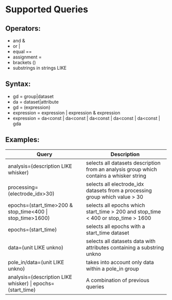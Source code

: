Supported Queries 
==

Operators:
-
 - and &
 - or  |
 - equal ==
 - assignment =
 - brackets ()
 - substrings in strings LIKE
 
 
Syntax:
-

- gd = group|dataset
- da = dataset|attribute
- gd = (expression)
- expression = expression | expression & expression
- expression = da<const | da<const | da<const | da<const | da<const | gda

Examples:
-

 Query                                 |      Description
-------------------------------------|---------------------------------------------------------------------------------------
 analysis=(description LIKE whisker) | selects all datasets description from an analysis group which contains a whisker string 
 processing=(electrode_idx>30)       | selects all electrode_idx datasets from a processing group which value > 30  
 epochs=(start_time>200 & stop_time<400 &#124; stop_time>1600) | selects all epochs which start_time > 200 and stop_time < 400 or stop_time > 1600
 epochs=(start_time)                    | selects all epochs with a start_time dataset        
 data=(unit LIKE unkno) | selects all datasets data with attributes containing a substring unkno
 pole_in/data=(unit LIKE unkno) | takes into account only data within a pole_in group
 analysis=(description LIKE whisker) &#124; epochs=(start_time)  | A combination of previous queries
 
 



 
